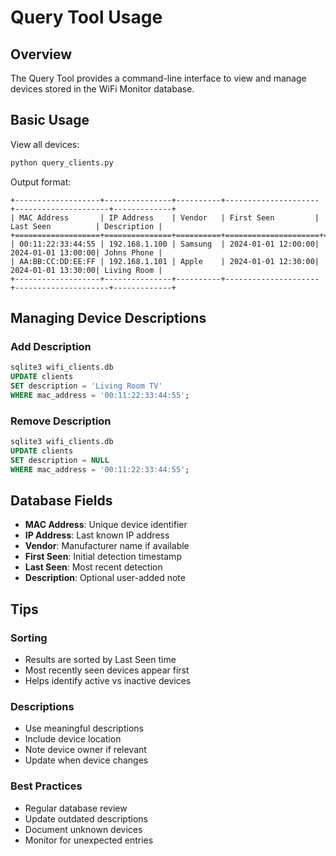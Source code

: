 # Query Tool Usage

## Overview
The Query Tool provides a command-line interface to view and manage devices stored in the WiFi Monitor database.

## Basic Usage

View all devices:
```bash
python query_clients.py
```

Output format:
```
+-------------------+---------------+----------+---------------------+---------------------+-------------+
| MAC Address       | IP Address    | Vendor   | First Seen         | Last Seen          | Description |
+===================+===============+==========+=====================+=====================+=============+
| 00:11:22:33:44:55 | 192.168.1.100 | Samsung  | 2024-01-01 12:00:00| 2024-01-01 13:00:00| Johns Phone |
| AA:BB:CC:DD:EE:FF | 192.168.1.101 | Apple    | 2024-01-01 12:30:00| 2024-01-01 13:30:00| Living Room |
+-------------------+---------------+----------+---------------------+---------------------+-------------+
```

## Managing Device Descriptions

### Add Description
```sql
sqlite3 wifi_clients.db
UPDATE clients 
SET description = 'Living Room TV' 
WHERE mac_address = '00:11:22:33:44:55';
```

### Remove Description
```sql
sqlite3 wifi_clients.db
UPDATE clients 
SET description = NULL 
WHERE mac_address = '00:11:22:33:44:55';
```

## Database Fields

- **MAC Address**: Unique device identifier
- **IP Address**: Last known IP address
- **Vendor**: Manufacturer name if available
- **First Seen**: Initial detection timestamp
- **Last Seen**: Most recent detection
- **Description**: Optional user-added note

## Tips

### Sorting
- Results are sorted by Last Seen time
- Most recently seen devices appear first
- Helps identify active vs inactive devices

### Descriptions
- Use meaningful descriptions
- Include device location
- Note device owner if relevant
- Update when device changes

### Best Practices
- Regular database review
- Update outdated descriptions
- Document unknown devices
- Monitor for unexpected entries 